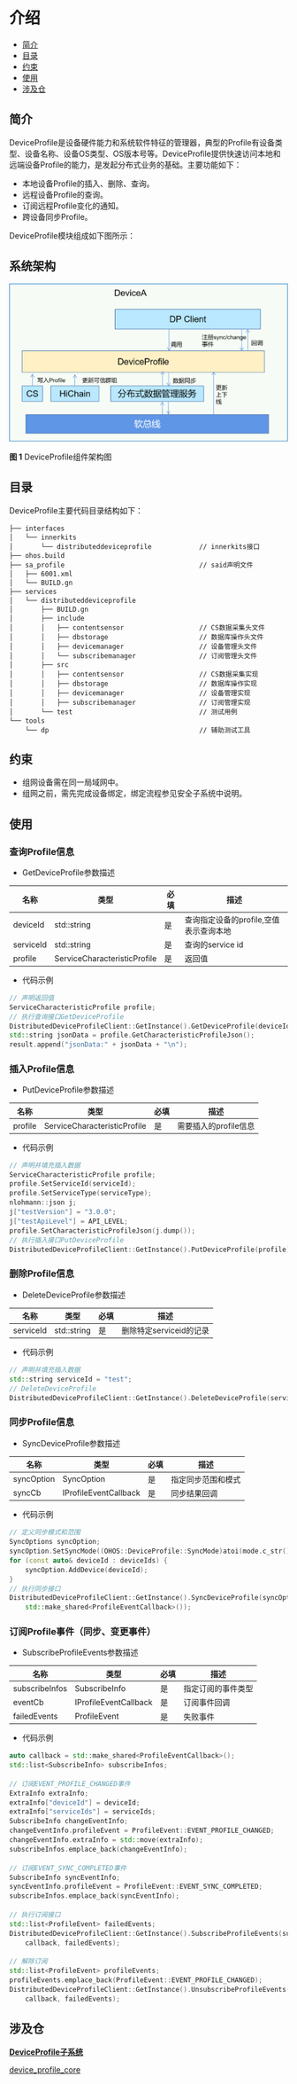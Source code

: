 # 介绍<a name="ZH-CN_TOPIC_0000001128264105"></a>

-   [简介](#section11660541593)
-   [目录](#section1464106163817)
-   [约束](#section1718733212019)
-   [使用](#section10729231131110)
-   [涉及仓](#section176111311166)

## 简介<a name="section11660541593"></a>

DeviceProfile是设备硬件能力和系统软件特征的管理器，典型的Profile有设备类型、设备名称、设备OS类型、OS版本号等。DeviceProfile提供快速访问本地和远端设备Profile的能力，是发起分布式业务的基础。主要功能如下：

-   本地设备Profile的插入、删除、查询。
-   远程设备Profile的查询。
-   订阅远程Profile变化的通知。
-   跨设备同步Profile。

DeviceProfile模块组成如下图所示：

## 系统架构<a name="section13587185873516"></a>

![](figures/dp-architecture_zh.png)

**图 1**  DeviceProfile组件架构图<a name="fig4460722185514"></a> 

## 目录<a name="section1464106163817"></a>

DeviceProfile主要代码目录结构如下：

```
├── interfaces
│   └── innerkits
│       └── distributeddeviceprofile            // innerkits接口
├── ohos.build
├── sa_profile                                  // said声明文件
│   ├── 6001.xml
│   └── BUILD.gn
├── services
│   └── distributeddeviceprofile
│       ├── BUILD.gn
│       ├── include
│       │   ├── contentsensor                   // CS数据采集头文件
│       │   ├── dbstorage                       // 数据库操作头文件
│       │   ├── devicemanager                   // 设备管理头文件
│       │   └── subscribemanager                // 订阅管理头文件
│       ├── src
│       │   ├── contentsensor                   // CS数据采集实现
│       │   ├── dbstorage                       // 数据库操作实现
│       │   ├── devicemanager                   // 设备管理实现
│       │   ├── subscribemanager                // 订阅管理实现
│       └── test                                // 测试用例
└── tools
    └── dp                                      // 辅助测试工具
```

## 约束<a name="section1718733212019"></a>

-   组网设备需在同一局域网中。
-   组网之前，需先完成设备绑定，绑定流程参见安全子系统中说明。

## 使用<a name="section10729231131110"></a>

### 查询Profile信息

* GetDeviceProfile参数描述

| 名称      | 类型                          | 必填 | 描述                                |
| --------- | ---------------------------- | ---- | ----------------------------------- |
| deviceId  | std::string                  | 是   | 查询指定设备的profile,空值表示查询本地 |
| serviceId | std::string                  | 是   | 查询的service id                     |
| profile   | ServiceCharacteristicProfile | 是   | 返回值                               |

* 代码示例

```c++
// 声明返回值
ServiceCharacteristicProfile profile;
// 执行查询接口GetDeviceProfile
DistributedDeviceProfileClient::GetInstance().GetDeviceProfile(deviceId, serviceId, profile);
std::string jsonData = profile.GetCharacteristicProfileJson();
result.append("jsonData:" + jsonData + "\n");
```

### 插入Profile信息

* PutDeviceProfile参数描述

| 名称      | 类型                          | 必填 | 描述                                |
| --------- | ---------------------------- | ---- | ----------------------------------- |
| profile   | ServiceCharacteristicProfile | 是   | 需要插入的profile信息                |

* 代码示例

```c++
// 声明并填充插入数据
ServiceCharacteristicProfile profile;
profile.SetServiceId(serviceId);
profile.SetServiceType(serviceType);
nlohmann::json j;
j["testVersion"] = "3.0.0";
j["testApiLevel"] = API_LEVEL;
profile.SetCharacteristicProfileJson(j.dump());
// 执行插入接口PutDeviceProfile
DistributedDeviceProfileClient::GetInstance().PutDeviceProfile(profile);
```

### 删除Profile信息

* DeleteDeviceProfile参数描述

| 名称      | 类型                          | 必填 | 描述                                |
| --------- | ---------------------------- | ---- | ----------------------------------- |
| serviceId | std::string                  | 是   | 删除特定serviceid的记录              |

* 代码示例

```c++
// 声明并填充插入数据
std::string serviceId = "test";
// DeleteDeviceProfile
DistributedDeviceProfileClient::GetInstance().DeleteDeviceProfile(serviceId);
```

### 同步Profile信息

* SyncDeviceProfile参数描述

| 名称      | 类型                          | 必填 | 描述                                |
| --------- | ---------------------------- | ---- | ----------------------------------- |
| syncOption| SyncOption                   | 是   | 指定同步范围和模式                    |
| syncCb    | IProfileEventCallback        | 是   | 同步结果回调                         |

* 代码示例

```c++
// 定义同步模式和范围
SyncOptions syncOption;
syncOption.SetSyncMode((OHOS::DeviceProfile::SyncMode)atoi(mode.c_str()));
for (const auto& deviceId : deviceIds) {
    syncOption.AddDevice(deviceId);
}
// 执行同步接口
DistributedDeviceProfileClient::GetInstance().SyncDeviceProfile(syncOption,
    std::make_shared<ProfileEventCallback>());
```

### 订阅Profile事件（同步、变更事件）

* SubscribeProfileEvents参数描述

| 名称           | 类型                          | 必填 | 描述                                |
| -------------- | ---------------------------- | ---- | ----------------------------------- |
| subscribeInfos | SubscribeInfo                | 是   | 指定订阅的事件类型                    |
| eventCb        | IProfileEventCallback        | 是   | 订阅事件回调                         |
| failedEvents   | ProfileEvent                 | 是   | 失败事件                             |

* 代码示例

```c++
auto callback = std::make_shared<ProfileEventCallback>();
std::list<SubscribeInfo> subscribeInfos;

// 订阅EVENT_PROFILE_CHANGED事件
ExtraInfo extraInfo;
extraInfo["deviceId"] = deviceId;
extraInfo["serviceIds"] = serviceIds;
SubscribeInfo changeEventInfo;
changeEventInfo.profileEvent = ProfileEvent::EVENT_PROFILE_CHANGED;
changeEventInfo.extraInfo = std::move(extraInfo);
subscribeInfos.emplace_back(changeEventInfo);

// 订阅EVENT_SYNC_COMPLETED事件
SubscribeInfo syncEventInfo;
syncEventInfo.profileEvent = ProfileEvent::EVENT_SYNC_COMPLETED;
subscribeInfos.emplace_back(syncEventInfo);

// 执行订阅接口
std::list<ProfileEvent> failedEvents;
DistributedDeviceProfileClient::GetInstance().SubscribeProfileEvents(subscribeInfos,
    callback, failedEvents);

// 解除订阅
std::list<ProfileEvent> profileEvents;
profileEvents.emplace_back(ProfileEvent::EVENT_PROFILE_CHANGED);
DistributedDeviceProfileClient::GetInstance().UnsubscribeProfileEvents(profileEvents,
    callback, failedEvents);
```

## 涉及仓<a name="section176111311166"></a>

**[DeviceProfile子系统](zh-cn_topic_0000001115719369.md)**

[device\_profile\_core](https://gitee.com/openharmony-sig/device_info_manager)